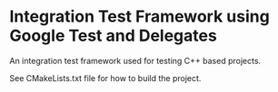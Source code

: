 # Integration Test Framework using Google Test and Delegates
An integration test framework used for testing C++ based projects.

See CMakeLists.txt file for how to build the project.